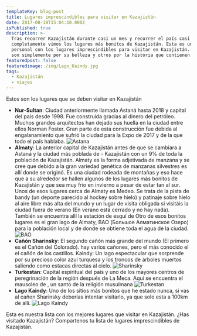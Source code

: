 ```yaml
---
templateKey: blog-post
title: Lugares imprescindibles para visitar en Kazajistán
date: 2017-08-18T15:04:10.000Z
isPublished: true
description: >-
  Tras recorrer Kazajistán durante casi un mes y recorrer el país casi
  completamente vimos los lugares más bonitos de Kazajistán. Esta es una lista
  personal con los lugares imprescindibles para visitar en Kazajistán. Algunos
  son simplemente por su belleza y otros por la historia que contienen.
featuredpost: false
featuredimage: /img/Lago_Kaindy.jpg
tags:
  - Kazajistán
  - viajes
---
```

Estos son los lugares que se deben visitar en Kazajistán

* **Nur-Sultan**: Ciudad anteriormente llamada Astaná hasta 2018 y capital del país desde 1998. Fue construida gracias al dinero del petróleo. Muchos grandes arquitectos han dejado sus huella en la ciudad entre ellos Norman Foster. Gran parte de esta construcción fue debida al engalanamiento que sufrió la ciudad para la Expo de 2017 y de la que todo el país hablaba.
  ![Astana](/img/Astana.jpg "Astana")
* **Almaty**: La anterior capital de Kazajistán antes de que se cambiara a Astaná y la ciudad más poblada de - Kazajistán con un 9% de toda la población de Kazajistán. Almaty es la forma adjetivada de manzana y se cree que debido a la gran variedad genética de manzanas silvestres es allí donde se originó. Es una ciudad rodeada de montañas y eso hace que a su alrededor se hallen algunos de los lugares más bonitos de Kazajistán y que sea muy frio en invierno a pesar de estar tan al sur.
    Unos de esos lugares cerca de Almaty es Medeo. Se trata de la pista de bandy (un deporte parecido al hockey sobre hielo) y patinaje sobre hielo al aire libre más alta del mundo y un lugar de visita obligada si visitáis la ciudad fuera de verano (En verano está cerrado y no hay nada).
    También se encuentra allí la estación de esquí de
    Otro de esos bonitos lugares es el gran lago de Almaty, BAO (Большое Алматинское Озеро) para la población local y de donde se obtiene toda el agua de la ciudad.
  ![BAO](/img/BAO.jpg "BAO")
* **Cañón Sharinsky**: El segundo cañón más grande del mundo (El primero es el Cañón del Colorado). hay varios cañones, pero el más conocido el el cañón de los castillos.
    Kaindy: Un lago espectacular que sorprende por su precioso color azul turquesa y los troncos de árboles muertos saliendo como estacas directas al cielo.
  ![Sharinsky](/img/Sharinsky.jpg "Sharinsky")
* **Turkestan**: Capital espiritual del país y uno de los mayores centros de peregrinación de la región después de La Meca. Aquí se encuentra el mausoleo de , un santo de la religión musulmana
  ![Turkestan](/img/Turkestan.jpg)
* **Lago Kaindy**:  Uno de los sitios más bonitos que he estado nunca, si vas al cañon Sharinsky deberías intentar visitarlo, ya que solo esta a 100km de allí.
![Lago Kaindy](/img/Lago_Kaindy.jpg "Lago Kaindy")



Esta es nuestra lista con los mejores lugares que visitar en Kazajistán. ¿Has visitado Kazajistán? Compartenos tu lista de lugares imprescindibles de Kazajistán.

